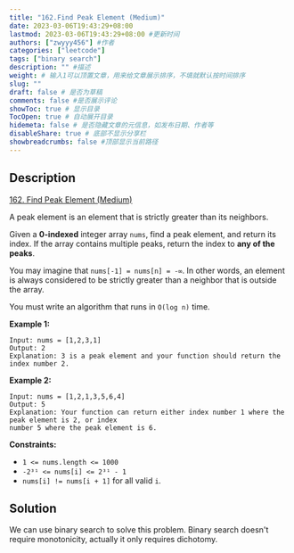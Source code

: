 ```yaml
---
title: "162.Find Peak Element (Medium)"
date: 2023-03-06T19:43:29+08:00
lastmod: 2023-03-06T19:43:29+08:00 #更新时间
authors: ["zwyyy456"] #作者
categories: ["leetcode"]
tags: ["binary search"]
description: "" #描述
weight: # 输入1可以顶置文章，用来给文章展示排序，不填就默认按时间排序
slug: ""
draft: false # 是否为草稿
comments: false #是否展示评论
showToc: true # 显示目录
TocOpen: true # 自动展开目录
hidemeta: false # 是否隐藏文章的元信息，如发布日期、作者等
disableShare: true # 底部不显示分享栏
showbreadcrumbs: false #顶部显示当前路径
---
```

## Description
[162. Find Peak Element (Medium)](https://leetcode.com/problems/find-peak-element/)

A peak element is an element that is strictly greater than its neighbors.

Given a **0-indexed** integer array `nums`, find a peak element, and return its index. If the array
contains multiple peaks, return the index to **any of the peaks**.

You may imagine that `nums[-1] = nums[n] = -∞`. In other words, an element is always considered to
be strictly greater than a neighbor that is outside the array.

You must write an algorithm that runs in `O(log n)` time.

**Example 1:**

```
Input: nums = [1,2,3,1]
Output: 2
Explanation: 3 is a peak element and your function should return the index number 2.
```

**Example 2:**

```
Input: nums = [1,2,1,3,5,6,4]
Output: 5
Explanation: Your function can return either index number 1 where the peak element is 2, or index
number 5 where the peak element is 6.
```

**Constraints:**

- `1 <= nums.length <= 1000`
- `-2³¹ <= nums[i] <= 2³¹ - 1`
- `nums[i] != nums[i + 1]` for all valid `i`.

## Solution
We can use binary search to solve this problem. Binary search doesn't require monotonicity, actually it only requires dichotomy.